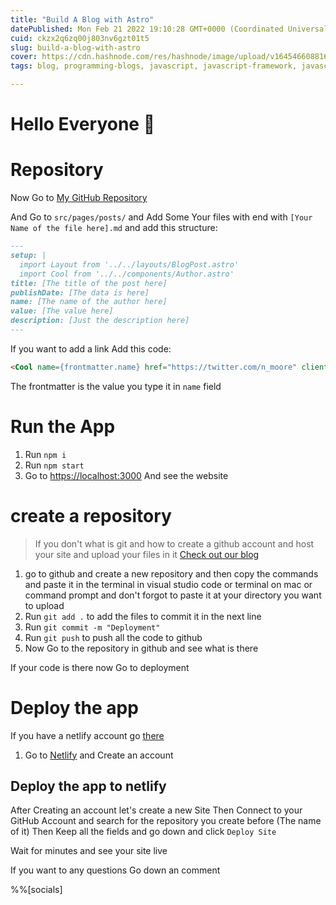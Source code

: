 ```yaml
---
title: "Build A Blog with Astro"
datePublished: Mon Feb 21 2022 19:10:28 GMT+0000 (Coordinated Universal Time)
cuid: ckzx2q6zq00j803nv6gzt01t5
slug: build-a-blog-with-astro
cover: https://cdn.hashnode.com/res/hashnode/image/upload/v1645466088168/X4WhLmzoF.jpg
tags: blog, programming-blogs, javascript, javascript-framework, javascript-library

---
```


<h1>Hello Everyone 👋 </h1>

# Repository
Now Go to [My GitHub Repository](https://github.com/Programing-School/Astro-Blog)

And Go to ```src/pages/posts/``` and Add Some Your files with end with ```[Your Name of the file here].md``` and add this structure:
```md
---
setup: |
  import Layout from '../../layouts/BlogPost.astro'
  import Cool from '../../components/Author.astro'
title: [The title of the post here]
publishDate: [The data is here]
name: [The name of the author here]
value: [The value here]
description: [Just the description here]
---
```

If you want to add a link Add this code:
```md
<Cool name={frontmatter.name} href="https://twitter.com/n_moore" client:load />
```

The frontmatter is the value you type it in ```name``` field

# Run the App
1. Run ```npm i```
2. Run ```npm start```
3. Go to [https://localhost:3000](https://localhost:3000) And see the website

# create a repository
> If you don't what is git and how to create a github account and host your site and upload your files in it [Check out our blog](https://programing-school.hashnode.dev/learn-git-and-github)

1. go to github and create a new repository and then copy the commands and paste it in the terminal in visual studio code or terminal on mac or command prompt and don't forgot to paste it at your directory you want to upload
2. Run ```git add .``` to add the files to commit it in the next line
3. Run ```git commit -m "Deployment"```
4. Run ```git push``` to push all the code to github
5. Now Go to the repository in github and see what is there

If your code is there now Go to deployment

# Deploy the app
If you have a netlify account go [there](#there)
1. Go to [Netlify](https://app.netlify.com) and Create an account

## <h2 id="there">Deploy the app to netlify</h2>
After Creating an account let's create a new Site
Then Connect to your GitHub Account and search for the repository you create before (The name of it) Then Keep all the fields and go down and click ```Deploy Site```

Wait for minutes and see your site live

If you want to any questions Go down an comment

%%[socials]